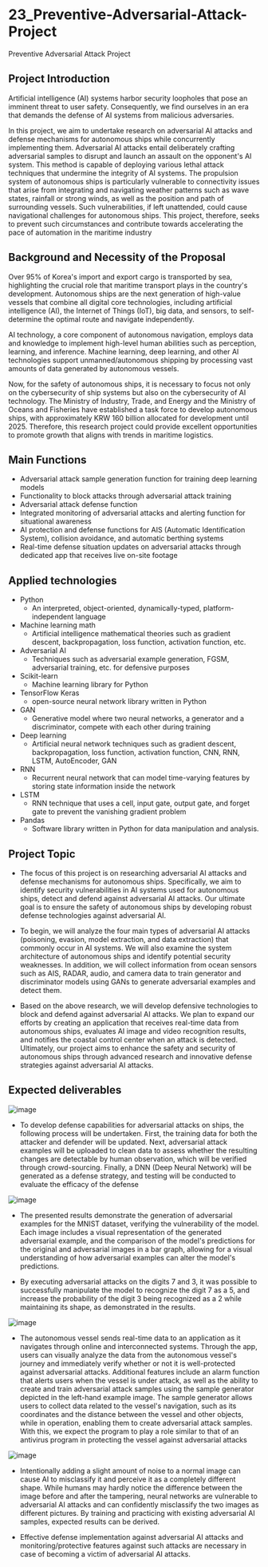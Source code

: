 # 23_Preventive-Adversarial-Attack-Project
Preventive Adversarial Attack Project

## Project Introduction
Artificial intelligence (AI) systems harbor security loopholes that pose an imminent threat to user safety. Consequently, we find ourselves in an era that demands the defense of AI systems from malicious adversaries.

In this project, we aim to undertake research on adversarial AI attacks and defense mechanisms for autonomous ships while concurrently implementing them. Adversarial AI attacks entail deliberately crafting adversarial samples to disrupt and launch an assault on the opponent's AI system. This method is capable of deploying various lethal attack techniques that undermine the integrity of AI systems. The propulsion system of autonomous ships is particularly vulnerable to connectivity issues that arise from integrating and navigating weather patterns such as wave states, rainfall or strong winds, as well as the position and path of surrounding vessels. Such vulnerabilities, if left unattended, could cause navigational challenges for autonomous ships. This project, therefore, seeks to prevent such circumstances and contribute towards accelerating the pace of automation in the maritime industry

## Background and Necessity of the Proposal
Over 95% of Korea's import and export cargo is transported by sea, highlighting the crucial role that maritime transport plays in the country's development. Autonomous ships are the next generation of high-value vessels that combine all digital core technologies, including artificial intelligence (AI), the Internet of Things (IoT), big data, and sensors, to self-determine the optimal route and navigate independently.

AI technology, a core component of autonomous navigation, employs data and knowledge to implement high-level human abilities such as perception, learning, and inference. Machine learning, deep learning, and other AI technologies support unmanned/autonomous shipping by processing vast amounts of data generated by autonomous vessels.

Now, for the safety of autonomous ships, it is necessary to focus not only on the cybersecurity of ship systems but also on the cybersecurity of AI technology. The Ministry of Industry, Trade, and Energy and the Ministry of Oceans and Fisheries have established a task force to develop autonomous ships, with approximately KRW 160 billion allocated for development until 2025. Therefore, this research project could provide excellent opportunities to promote growth that aligns with trends in maritime logistics.

## Main Functions
- Adversarial attack sample generation function for training deep learning models
- Functionality to block attacks through adversarial attack training
- Adversarial attack defense function
- Integrated monitoring of adversarial attacks and alerting function for situational awareness
- AI protection and defense functions for AIS (Automatic Identification System), collision avoidance, and automatic berthing systems
- Real-time defense situation updates on adversarial attacks through dedicated app that receives live on-site footage

## Applied technologies
- Python
  - An interpreted, object-oriented, dynamically-typed, platform-independent language
- Machine learning math
  - Artificial intelligence mathematical theories such as gradient descent, backpropagation, loss function, activation function, etc.
- Adversarial AI
  - Techniques such as adversarial example generation, FGSM, adversarial training, etc. for defensive purposes
- Scikit-learn
  - Machine learning library for Python
- TensorFlow Keras
  - open-source neural network library written in Python
- GAN
  - Generative model where two neural networks, a generator and a discriminator, compete with each other during training
- Deep learning
  - Artificial neural network techniques such as gradient descent, backpropagation, loss function, activation function, CNN, RNN, LSTM, AutoEncoder, GAN
- RNN
  - Recurrent neural network that can model time-varying features by storing state information inside the network
- LSTM
  - RNN technique that uses a cell, input gate, output gate, and forget gate to prevent the vanishing gradient problem
- Pandas
  - Software library written in Python for data manipulation and analysis.
  
## Project Topic
- The focus of this project is on researching adversarial AI attacks and defense mechanisms for autonomous ships. Specifically, we aim to identify security vulnerabilities in AI systems used for autonomous ships, detect and defend against adversarial AI attacks. Our ultimate goal is to ensure the safety of autonomous ships by developing robust defense technologies against adversarial AI.

- To begin, we will analyze the four main types of adversarial AI attacks (poisoning, evasion, model extraction, and data extraction) that commonly occur in AI systems. We will also examine the system architecture of autonomous ships and identify potential security weaknesses. In addition, we will collect information from ocean sensors such as AIS, RADAR, audio, and camera data to train generator and discriminator models using GANs to generate adversarial examples and detect them.

- Based on the above research, we will develop defensive technologies to block and defend against adversarial AI attacks. We plan to expand our efforts by creating an application that receives real-time data from autonomous ships, evaluates AI image and video recognition results, and notifies the coastal control center when an attack is detected. Ultimately, our project aims to enhance the safety and security of autonomous ships through advanced research and innovative defense strategies against adversarial AI attacks.

## Expected deliverables
![image](https://user-images.githubusercontent.com/107015573/235577903-f5018e81-8b59-4f16-aada-b69ad944db1f.png)
- To develop defense capabilities for adversarial attacks on ships, the following process will be undertaken. First, the training data for both the attacker and defender will be updated. Next, adversarial attack examples will be uploaded to clean data to assess whether the resulting changes are detectable by human observation, which will be verified through crowd-sourcing. Finally, a DNN (Deep Neural Network) will be generated as a defense strategy, and testing will be conducted to evaluate the efficacy of the defense

![image](https://user-images.githubusercontent.com/107015573/235577989-adcead35-5826-468f-88af-d7046daf6e65.png)
- The presented results demonstrate the generation of adversarial examples for the MNIST dataset, verifying the vulnerability of the model. Each image includes a visual representation of the generated adversarial example, and the comparison of the model's predictions for the original and adversarial images in a bar graph, allowing for a visual understanding of how adversarial examples can alter the model's predictions.

- By executing adversarial attacks on the digits 7 and 3, it was possible to successfully manipulate the model to recognize the digit 7 as a 5, and increase the probability of the digit 3 being recognized as a 2 while maintaining its shape, as demonstrated in the results.

![image](https://user-images.githubusercontent.com/107015573/235578104-31be5888-db07-4108-bd24-306a15d08ae0.png)

- The autonomous vessel sends real-time data to an application as it navigates through online and interconnected systems. Through the app, users can visually analyze the data from the autonomous vessel's journey and immediately verify whether or not it is well-protected against adversarial attacks. Additional features include an alarm function that alerts users when the vessel is under attack, as well as the ability to create and train adversarial attack samples using the sample generator depicted in the left-hand example image. The sample generator allows users to collect data related to the vessel's navigation, such as its coordinates and the distance between the vessel and other objects, while in operation, enabling them to create adversarial attack samples. With this, we expect the program to play a role similar to that of an antivirus program in protecting the vessel against adversarial attacks

![image](https://user-images.githubusercontent.com/107015573/235578184-81d7e648-86a7-4059-a956-c285df3926a0.png)
- Intentionally adding a slight amount of noise to a normal image can cause AI to misclassify it and perceive it as a completely different shape. While humans may hardly notice the difference between the image before and after the tampering, neural networks are vulnerable to adversarial AI attacks and can confidently misclassify the two images as different pictures. By training and practicing with existing adversarial AI samples, expected results can be derived.

- Effective defense implementation against adversarial AI attacks and monitoring/protective features against such attacks are necessary in case of becoming a victim of adversarial AI attacks.
